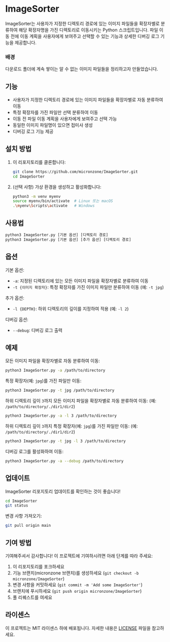 # ImageSorter

ImageSorter는 사용자가 지정한 디렉토리 경로에 있는 이미지 파일들을 확장자별로 분류하여 해당 확장자명을 가진 디렉토리로 이동시키는 Python 스크립트입니다. 파일 이동 전에 이동 계획을 사용자에게 보여주고 선택할 수 있는 기능과 상세한 디버깅 로그 기능을 제공합니다.

### 배경
다운로드 폴더에 계속 쌓이는 알 수 없는 이미지 파일들을 정리하고자 만들었습니다.

## 기능
- 사용자가 지정한 디렉토리 경로에 있는 이미지 파일들을 확장자별로 자동 분류하여 이동
- 특정 확장자를 가진 파일만 선택 분류하여 이동
- 이동 전 파일 이동 계획을 사용자에게 보여주고 선택 가능
- 동일한 이미지 파일명이 있으면 접미사 생성
- 디버깅 로그 기능 제공

## 설치 방법

1. 이 리포지토리를 클론합니다:
    ```sh
    git clone https://github.com/micronzone/ImageSorter.git
    cd ImageSorter
    ```

2. (선택 사항) 가상 환경을 생성하고 활성화합니다:
    ```sh
    python3 -m venv myenv
    source myenv/bin/activate  # Linux 또는 macOS
    .\myenv\Scripts\activate   # Windows
    ```

## 사용법
```bash
python3 ImageSorter.py [기본 옵션] [디렉토리 경로]
python3 ImageSorter.py [기본 옵션] [추가 옵션] [디렉토리 경로]
```

## 옵션
기본 옵션:
- `-a`: 지정된 디렉토리에 있는 모든 이미지 파일을 확장자별로 분류하여 이동
- `-t {이미지 확장자}`: 특정 확장자를 가진 이미지 파일만 분류하여 이동 (예: `-t jpg`)

추가 옵션:
- `-l {DEPTH}`: 하위 디렉토리의 깊이를 지정하여 적용 (예: `-l 2`)

디버깅 옵션:
- `--debug`: 디버깅 로그 출력

## 예제

모든 이미지 파일을 확장자별로 자동 분류하여 이동:

```sh
python3 ImageSorter.py -a /path/to/directory

```

특정 확장자(예: `jpg`)를 가진 파일만 이동:
```sh
python3 ImageSorter.py -t jpg /path/to/directory

```

하위 디렉토리 깊이 `3`까지 모든 이미지 파일을 확장자별로 자동 분류하여 이동: (예: `/path/to/directory/./dir1/dir2`)
```sh
python3 ImageSorter.py -a -l 3 /path/to/directory

```

하위 디렉토리 깊이 `3`까지 특정 확장자(예: `jpg`)를 가진 파일만 이동: (예: `/path/to/directory/./dir1/dir2`)
```sh
python3 ImageSorter.py -t jpg -l 3 /path/to/directory
```


디버깅 로그를 활성화하여 이동:
```sh
python3 ImageSorter.py -a --debug /path/to/directory

```

## 업데이트

ImageSorter 리포지토리 업데이트를 확인하는 것이 좋습니다!

```sh
cd ImageSorter
git status
```

변경 사항 가져오기:

```sh
git pull origin main
```

## 기여 방법

기여해주셔서 감사합니다! 이 프로젝트에 기여하시려면 아래 단계를 따라 주세요:

1. 이 리포지토리를 포크하세요
2. 기능 브랜치(micronzone 브랜치)를 생성하세요 (`git checkout -b micronzone/ImageSorter`)
3. 변경 사항을 커밋하세요 (`git commit -m 'Add some ImageSorter'`)
4. 브랜치에 푸시하세요 (`git push origin micronzone/ImageSorter`)
5. 풀 리퀘스트를 여세요

## 라이센스

이 프로젝트는 MIT 라이센스 하에 배포됩니다. 자세한 내용은 [LICENSE](LICENSE) 파일을 참고하세요.
